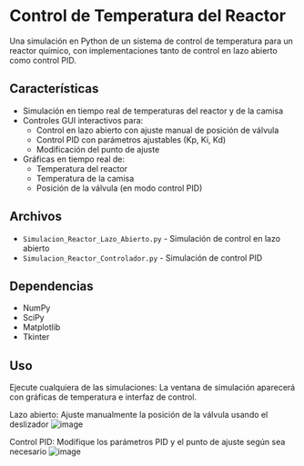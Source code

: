 # Control de Temperatura del Reactor

Una simulación en Python de un sistema de control de temperatura para un reactor químico, con implementaciones tanto de control en lazo abierto como control PID.

## Características

- Simulación en tiempo real de temperaturas del reactor y de la camisa
- Controles GUI interactivos para:
  - Control en lazo abierto con ajuste manual de posición de válvula
  - Control PID con parámetros ajustables (Kp, Ki, Kd)
  - Modificación del punto de ajuste
- Gráficas en tiempo real de:
  - Temperatura del reactor
  - Temperatura de la camisa
  - Posición de la válvula (en modo control PID)

## Archivos

- `Simulacion_Reactor_Lazo_Abierto.py` - Simulación de control en lazo abierto
- `Simulacion_Reactor_Controlador.py` - Simulación de control PID

## Dependencias

- NumPy
- SciPy
- Matplotlib
- Tkinter

## Uso

Ejecute cualquiera de las simulaciones:
La ventana de simulación aparecerá con gráficas de temperatura e interfaz de control.

Lazo abierto: Ajuste manualmente la posición de la válvula usando el deslizador
![image](https://github.com/user-attachments/assets/d991f84b-cb0a-41ee-b12c-73d8375cafb5)

Control PID: Modifique los parámetros PID y el punto de ajuste según sea necesario
![image](https://github.com/user-attachments/assets/8f44c01a-276b-4931-a0db-ceb8d9f10bc3)
